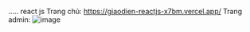 ..... react js 
Trang chủ:
https://giaodien-reactjs-x7bm.vercel.app/
Trang admin:
![image](https://github.com/user-attachments/assets/889ad8ea-f8c9-4412-8815-cadcdf66b761)
